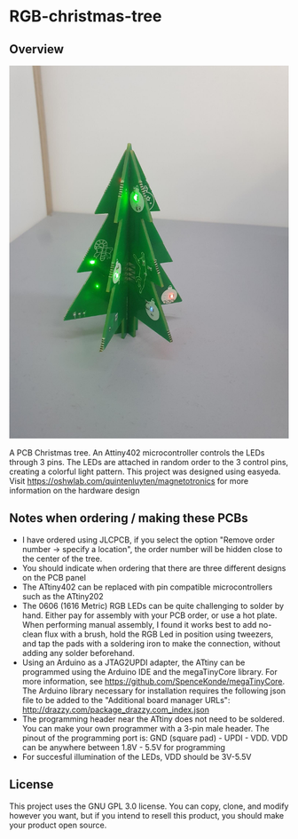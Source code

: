 # RGB-christmas-tree
## Overview
![Assembled example](/images/Christmas_tree_1.jpeg?raw=true "Assembled example")

A PCB Christmas tree. An Attiny402 microcontroller controls the LEDs through 3 pins. The LEDs are attached in random order to the 3 control pins, creating a colorful light pattern. This project was designed using easyeda. Visit https://oshwlab.com/quintenluyten/magnetotronics for more information on the hardware design

## Notes when ordering / making these PCBs
- I have ordered using JLCPCB, if you select the option "Remove order number -> specify a location", the order number will be hidden close to the center of the tree.
- You should indicate when ordering that there are three different designs on the PCB panel
- The ATtiny402 can be replaced with pin compatible microcontrollers such as the ATtiny202
- The 0606 (1616 Metric) RGB LEDs can be quite challenging to solder by hand. Either pay for assembly with your PCB order, or use a hot plate. When performing manual assembly, I found it works best to add no-clean flux with a brush, hold the RGB Led in position using tweezers, and tap the pads with a soldering iron to make the connection, without adding any solder beforehand.
- Using an Arduino as a JTAG2UPDI adapter, the ATtiny can be programmed using the Arduino IDE and the megaTinyCore library. For more information, see https://github.com/SpenceKonde/megaTinyCore. The Arduino library necessary for installation requires the following json file to be added to the "Additional board manager URLs": http://drazzy.com/package_drazzy.com_index.json
- The programming header near the ATtiny does not need to be soldered. You can make your own programmer with a 3-pin male header. The pinout of the programming port is: GND (square pad) - UPDI - VDD. VDD can be anywhere between 1.8V - 5.5V for programming
- For succesful illumination of the LEDs, VDD should be 3V-5.5V

## License
This project uses the GNU GPL 3.0 license. You can copy, clone, and modify however you want, but if you intend to resell this product, you should make your product open source.
